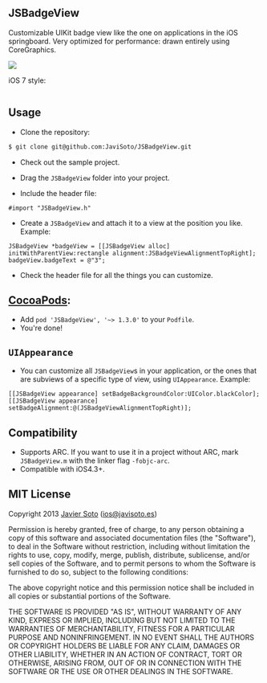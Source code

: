 ## JSBadgeView

Customizable UIKit badge view like the one on applications in the iOS springboard.
Very optimized for performance: drawn entirely using CoreGraphics.

<img src="http://f.cl.ly/items/1L3k0z0a3X3i353M1G0h/JSBadgeView.png" />

iOS 7 style:

<img sr="http://cl.ly/image/3G3J2k3n133W/JSBadgeView-iOS7.png" />

## Usage
- Clone the repository:

```bash
$ git clone git@github.com:JaviSoto/JSBadgeView.git
```

- Check out the sample project.

- Drag the ```JSBadgeView``` folder into your project.
- Include the header file:

```objc
#import "JSBadgeView.h"
```

- Create a ```JSBadgeView``` and attach it to a view at the position you like. Example:

```objc
JSBadgeView *badgeView = [[JSBadgeView alloc] initWithParentView:rectangle alignment:JSBadgeViewAlignmentTopRight];
badgeView.badgeText = @"3";
```
- Check the header file for all the things you can customize.

## [CocoaPods](http://cocoapods.org/):
- Add `pod 'JSBadgeView', '~> 1.3.0'` to your `Podfile`.
- You're done!

## `UIAppearance`
- You can customize all `JSBadgeView`s in your application, or the ones that are subviews of a specific type of view, using `UIAppearance`. Example:

```objc
[[JSBadgeView appearance] setBadgeBackgroundColor:UIColor.blackColor];
[[JSBadgeView appearance] setBadgeAlignment:@(JSBadgeViewAlignmentTopRight)];
```

## Compatibility
- Supports ARC. If you want to use it in a project without ARC, mark ```JSBadgeView.m``` with the linker flag ```-fobjc-arc```.
- Compatible with iOS4.3+.

## MIT License
Copyright 2013 [Javier Soto](http://twitter.com/javisoto) (ios@javisoto.es)

Permission is hereby granted, free of charge, to any person obtaining a copy
of this software and associated documentation files (the "Software"), to deal
in the Software without restriction, including without limitation the rights
to use, copy, modify, merge, publish, distribute, sublicense, and/or sell
copies of the Software, and to permit persons to whom the Software is
furnished to do so, subject to the following conditions:

The above copyright notice and this permission notice shall be included in
all copies or substantial portions of the Software.

THE SOFTWARE IS PROVIDED "AS IS", WITHOUT WARRANTY OF ANY KIND, EXPRESS OR
IMPLIED, INCLUDING BUT NOT LIMITED TO THE WARRANTIES OF MERCHANTABILITY,
FITNESS FOR A PARTICULAR PURPOSE AND NONINFRINGEMENT. IN NO EVENT SHALL THE
AUTHORS OR COPYRIGHT HOLDERS BE LIABLE FOR ANY CLAIM, DAMAGES OR OTHER
LIABILITY, WHETHER IN AN ACTION OF CONTRACT, TORT OR OTHERWISE, ARISING FROM,
OUT OF OR IN CONNECTION WITH THE SOFTWARE OR THE USE OR OTHER DEALINGS IN
THE SOFTWARE.
